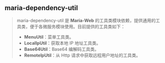 ## maria-dependency-util

> maria-dependency-util 是 **Maria-Web** 的工具类模块依赖，提供通用的工具类，便于各微服务模块使用。目前提供的工具类如下：
> * **MenuUtil**：菜单工具类。
> * **LocalIpUtil**：获取本地 IP 地址工具类。
> * **Base64Util**：Base64 编解码工具类。
> * **RemoteIpUtil**：从 Http 请求中获取远程用户地址的工具类。